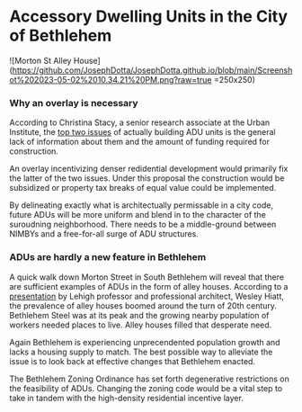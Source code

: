 # Accessory Dwelling Units in the City of Bethlehem 

![Morton St Alley House](https://github.com/JosephDotta/JosephDotta.github.io/blob/main/Screenshot%202023-05-02%2010.34.21%20PM.png?raw=true =250x250)


### Why an overlay is necessary

According to Christina Stacy, a senior research associate at the Urban Institute, the [top two issues](https://www.washingtonpost.com/realestate/accessory-dwellings-offer-one-solution-to-the-affordable-housing-problem/2021/01/07/b7e48918-0417-11eb-897d-3a6201d6643f_story.html) of actually building ADU units is the general lack of information about them and the amount of funding required for construction. 

An overlay incentivizing denser redidential development would primarily fix the latter of the two issues. Under this proposal the construction would be subsidized or property tax breaks of equal value could be implemented. 

By delineating exactly what is architectually permissable in a city code, future ADUs will be more uniform and blend in to the character of the suroudning neighborhood. There needs to be a middle-ground between NIMBYs and a free-for-all surge of ADU structures. 

### ADUs are hardly a new feature in Bethlehem

A quick walk down Morton Street in South Bethlehem will reveal that there are sufficient examples of ADUs in the form of alley houses. According to a [presentation](https://lvrhab.org/alley-house-presentation) by Lehigh professor and professional architect, Wesley Hiatt, the prevalence of alley houses boomed around the turn of 20th century. Bethlehem Steel was at its peak and the growing nearby population of workers needed places to live. Alley houses filled that desperate need. 

Again Bethlehem is experiencing unprecendented population growth and lacks a housing supply to match. The best possible way to alleviate the issue is to look back at effective changes that Bethlehem enacted. 

The Bethlehem Zoning Ordinance has set forth degenerative restrictions on the feasibility of ADUs. Changing the zoning code would be a vital step to take in tandem with the high-density residential incentive layer. 
